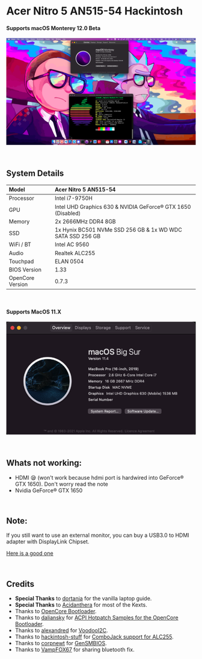 # Acer Nitro 5 AN515-54 Hackintosh

#### Supports macOS Monterey 12.0 Beta

![](Images/Home.png)

<br/>

## System Details

| Model            | Acer Nitro 5 AN515-54                                        |
| :--------------- | :----------------------------------------------------------- |
| Processor        | Intel i7-9750H                                               |
| GPU              | Intel UHD Graphics 630 & NVIDIA GeForce® GTX 1650 (Disabled) |
| Memory           | 2x 2666MHz DDR4 8GB                                          |
| SSD              | 1x Hynix BC501 NVMe SSD 256 GB & 1x WD WDC SATA SSD 256 GB   |
| WiFi / BT        | Intel AC 9560                                                |
| Audio            | Realtek ALC255                                               |
| Touchpad         | ELAN 0504                                                    |
| BIOS Version     | 1.33                                                         |
| OpenCore Version | 0.7.3                                                        |

<br/>

#### Supports MacOS 11.X

![](Images/About.png)

<br/>

## Whats not working:

- HDMI 😪 (won't work because hdmi port is hardwired into GeForce® GTX 1650). Don't worry read the note
- Nvidia GeForce® GTX 1650

<br/>

## Note:

If you still want to use an external monitor, you can buy a USB3.0 to HDMI adapter with DisplayLink Chipset.

[Here is a good one](https://www.amazon.in/gp/product/B013G4CJM8/ref=ppx_yo_dt_b_asin_title_o09_s00?ie=UTF8&psc=1)

<br/>

## Credits

- **Special Thanks** to [dortania](https://dortania.github.io/vanilla-laptop-guide) for the vanilla laptop guide.
- **Special Thanks** to [Acidanthera](https://github.com/acidanthera) for most of the Kexts.
- Thanks to [OpenCore Bootloader](https://https://github.com/acidanthera/OpenCorePkg).
- Thanks to [daliansky](https://github.com/daliansky) for [ACPI Hotpatch Samples for the OpenCore Bootloader](https://github.com/daliansky/OC-little).
- Thanks to [alexandred](https://github.com/alexandred) for [VoodooI2C](https://github.com/alexandred/VoodooI2C).
- Thanks to [hackintosh-stuff](https://github.com/hackintosh-stuff) for [ComboJack support for ALC255](https://github.com/hackintosh-stuff/ComboJack).
- Thanks to [corpnewt](https://github.com/corpnewt) for [GenSMBIOS](https://github.com/corpnewt/GenSMBIOS).
- Thanks to [VampFOX67](https://github.com/VampFOX67) for sharing bluetooth fix.
